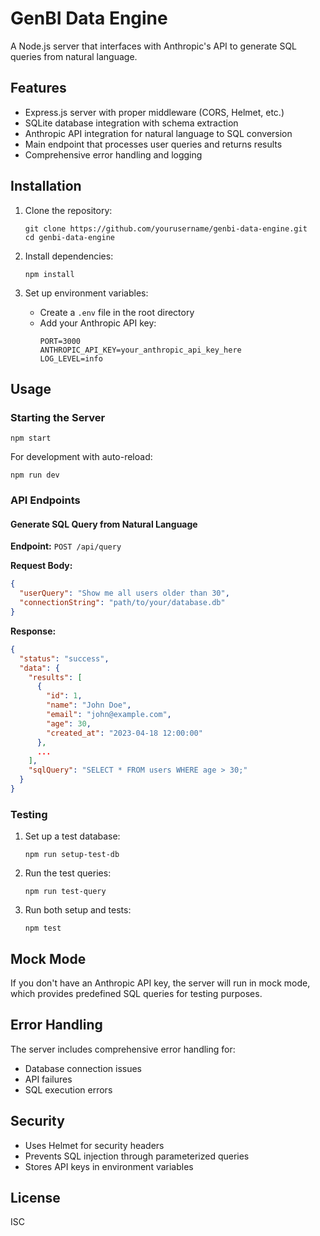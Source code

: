 # GenBI Data Engine

A Node.js server that interfaces with Anthropic's API to generate SQL queries from natural language.

## Features

- Express.js server with proper middleware (CORS, Helmet, etc.)
- SQLite database integration with schema extraction
- Anthropic API integration for natural language to SQL conversion
- Main endpoint that processes user queries and returns results
- Comprehensive error handling and logging

## Installation

1. Clone the repository:
   ```
   git clone https://github.com/yourusername/genbi-data-engine.git
   cd genbi-data-engine
   ```

2. Install dependencies:
   ```
   npm install
   ```

3. Set up environment variables:
   - Create a `.env` file in the root directory
   - Add your Anthropic API key:
     ```
     PORT=3000
     ANTHROPIC_API_KEY=your_anthropic_api_key_here
     LOG_LEVEL=info
     ```

## Usage

### Starting the Server

```
npm start
```

For development with auto-reload:
```
npm run dev
```

### API Endpoints

#### Generate SQL Query from Natural Language

**Endpoint:** `POST /api/query`

**Request Body:**
```json
{
  "userQuery": "Show me all users older than 30",
  "connectionString": "path/to/your/database.db"
}
```

**Response:**
```json
{
  "status": "success",
  "data": {
    "results": [
      {
        "id": 1,
        "name": "John Doe",
        "email": "john@example.com",
        "age": 30,
        "created_at": "2023-04-18 12:00:00"
      },
      ...
    ],
    "sqlQuery": "SELECT * FROM users WHERE age > 30;"
  }
}
```

### Testing

1. Set up a test database:
   ```
   npm run setup-test-db
   ```

2. Run the test queries:
   ```
   npm run test-query
   ```

3. Run both setup and tests:
   ```
   npm test
   ```

## Mock Mode

If you don't have an Anthropic API key, the server will run in mock mode, which provides predefined SQL queries for testing purposes.

## Error Handling

The server includes comprehensive error handling for:
- Database connection issues
- API failures
- SQL execution errors

## Security

- Uses Helmet for security headers
- Prevents SQL injection through parameterized queries
- Stores API keys in environment variables

## License

ISC
